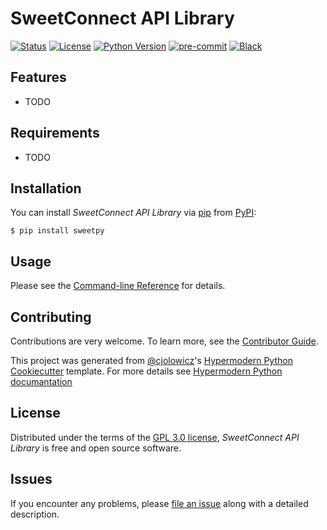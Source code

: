 # SweetConnect API Library

<!-- Uncomment if implemented!
[![PyPI](https://img.shields.io/pypi/v/sweetpy.svg)][pypi_]
[![Read the documentation at https://sweetpy.readthedocs.io/](https://img.shields.io/readthedocs/sweetpy/latest.svg?label=Read%20the%20Docs)][read the docs]
[![Tests](https://gitlab.com/sweetconnect/public/sweetpy/workflows/Tests/badge.svg)][tests]
[![Codecov](https://codecov.io/gh/cjolowicz/sweetpy/branch/main/graph/badge.svg)][codecov]
 -->
[![Status](https://img.shields.io/badge/status-Alpha-orange)][status]
[![License](https://img.shields.io/badge/license-GPL_3.0-green)][license]
[![Python Version](https://img.shields.io/badge/python-%3E%3D%203.7-blue)][python version]
[![pre-commit](https://img.shields.io/badge/pre--commit-enabled-brightgreen?logo=pre-commit&logoColor=white)][pre-commit]
[![Black](https://img.shields.io/badge/code%20style-black-000000.svg)][black]

<!-- [pypi_]: https://pypi.org/project/sweetpy/
[read the docs]: https://sweetpy.readthedocs.io/
[tests]: https://gitlab.com/sweetconnect/public/sweetpy/actions?workflow=Tests
[codecov]: https://app.codecov.io/gh/cjolowicz/sweetpy
 -->

[status]: https://pypi.org/project/sweetpy/
[python version]: https://pypi.org/project/sweetpy
[pre-commit]: https://github.com/pre-commit/pre-commit
[black]: https://github.com/psf/black

## Features

- TODO

## Requirements

- TODO

## Installation

You can install _SweetConnect API Library_ via [pip] from [PyPI]:

```console
$ pip install sweetpy
```

## Usage

Please see the [Command-line Reference] for details.

## Contributing

Contributions are very welcome.
To learn more, see the [Contributor Guide].

This project was generated from [@cjolowicz]'s [Hypermodern Python Cookiecutter] template. For more details see [Hypermodern Python documantation]

## License

Distributed under the terms of the [GPL 3.0 license][license],
_SweetConnect API Library_ is free and open source software.

## Issues

If you encounter any problems,
please [file an issue] along with a detailed description.


[@cjolowicz]: https://github.com/cjolowicz
[pypi]: https://pypi.org/
[hypermodern python cookiecutter]: https://github.com/cjolowicz/cookiecutter-hypermodern-python
[hypermodern python documantation]: https://cookiecutter-hypermodern-python.readthedocs.io/
[file an issue]: https://gitlab.com/sweetconnect/public/sweetpy/issues
[pip]: https://pip.pypa.io/

<!-- github-only -->

[license]: https://gitlab.com/sweetconnect/public/sweetpy/blob/main/LICENSE
[contributor guide]: https://gitlab.com/sweetconnect/public/sweetpy/blob/main/CONTRIBUTING.md
[command-line reference]: https://sweetpy.readthedocs.io/en/latest/usage.html
